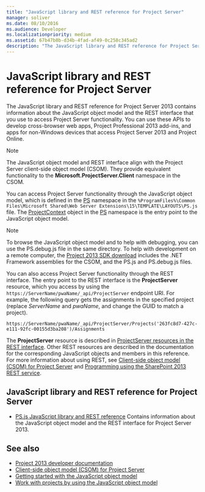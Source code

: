 ```yaml
---
title: "JavaScript library and REST reference for Project Server"
manager: soliver
ms.date: 08/10/2016
ms.audience: Developer
ms.localizationpriority: medium
ms.assetid: 67b47b8b-d34b-4fad-af49-0c258c345ad2
description: "The JavaScript library and REST reference for Project Server 2013 contains information about the JavaScript object model and the REST interface that you use to access Project Server functionality. You can use these APIs to develop cross-browser web apps, Project Professional 2013 add-ins, and apps for non-Windows devices that access Project Server 2013 and Project Online."
---
```


# JavaScript library and REST reference for Project Server

The JavaScript library and REST reference for Project Server 2013 contains information about the JavaScript object model and the REST interface that you use to access Project Server functionality. You can use these APIs to develop cross-browser web apps, Project Professional 2013 add-ins, and apps for non-Windows devices that access Project Server 2013 and Project Online.
  
> [!NOTE]
> The JavaScript object model and REST interface align with the Project Server client-side object model (CSOM). They provide equivalent functionality to the **Microsoft.ProjectServer.Client** namespace in the CSOM.
  
You can access Project Server functionality through the JavaScript object model, which is defined in the [PS](https://msdn.microsoft.com/library/e3156167-a4fd-1bf6-8d1c-e180de1844ed%28Office.15%29.aspx) namespace in the `%ProgramFiles%\Common Files\Microsoft Shared\Web Server Extensions\15\TEMPLATE\LAYOUTS\PS.js` file. The [ProjectContext](https://msdn.microsoft.com/library/a490b675-a845-ee94-3877-b99ada9bf2b0%28Office.15%29.aspx) object in the [PS](https://msdn.microsoft.com/library/e3156167-a4fd-1bf6-8d1c-e180de1844ed%28Office.15%29.aspx) namespace is the entry point to the JavaScript object model.
  
> [!NOTE]
> To browse the JavaScript object model and to help with debugging, you can use the PS.debug.js file in the same directory. To help with development on a remote computer, the [Project 2013 SDK download](https://www.microsoft.com/download/details.aspx?id=30435) includes the .NET Framework assemblies for the CSOM, and the PS.js and PS.debug.js files.
  
You can also access Project Server functionality through the REST interface. The entry point to the REST interface is the **ProjectServer** resource, which you access by using the `https://ServerName/pwaName/_api/ProjectServer` endpoint URI. For example, the following query gets the assignments in the specified project (replace  _ServerName_ and  _pwaName_, and change the GUID to match a project).
  
`https://ServerName/pwaName/_api/ProjectServer/Projects('263fc8d7-427c-e111-92fc-00155d3ba208')/Assignments`

The **ProjectServer** resource is described in [ProjectServer resources in the REST interface](https://msdn.microsoft.com/library/a490b675-a845-ee94-3877-b99ada9bf2b0%28Office.15%29.aspx#bk_ProjectServerResources). Other REST resources are described in the documentation for the corresponding JavaScript objects and members in this reference. For more information about using REST, see [Client-side object model (CSOM) for Project Server](client-side-object-model-csom-for-project-2013.md) and [Programming using the SharePoint 2013 REST service](https://msdn.microsoft.com/library/fp142385%28office.15%29.aspx).
  
## JavaScript library and REST reference for Project Server

<a name="pj15_JavaScriptAPIReference_PS"> </a>

- [PS.js JavaScript library and REST reference](https://msdn.microsoft.com/library/5a140021-380a-d9e0-e36d-106df85f56d6%28Office.15%29.aspx) Contains information about the JavaScript object model and the REST interface for Project Server 2013.

## See also

<a name="bk_addresources"> </a>

- [Project 2013 developer documentation](project-2013-developer-documentation.md)
- [Client-side object model (CSOM) for Project Server](client-side-object-model-csom-for-project-2013.md)
- [Getting started with the JavaScript object model](getting-started-with-the-project-server-2013-javascript-object-model.md)  
- [Work with projects by using the JavaScript object model](create-retrieve-update-delete-projects-using-project-server-javascript.md)
